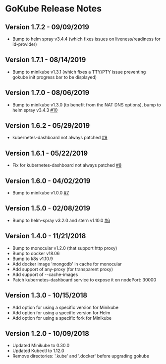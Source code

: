 # GoKube Release Notes

## Version 1.7.2 - 09/09/2019
* Bump to helm spray v3.4.4 (which fixes issues on liveness/readiness for id-provider)

## Version 1.7.1 - 08/14/2019
* Bump to minikube v1.3.1 (which fixes a TTY/PTY issue preventing gokube init progress bar to be displayed)

## Version 1.7.0 - 08/06/2019
* Bump to minikube v1.3.0 (to benefit from the NAT DNS options), bump to helm spray v3.4.3 [#10](https://github.com/gemalto/gokube/pull/10)

## Version 1.6.2 - 05/29/2019
* kubernetes-dashboard not always patched [#9](https://github.com/gemalto/gokube/pull/9)

## Version 1.6.1 - 05/22/2019
* Fix for kubernetes-dashboard not always patched [#8](https://github.com/gemalto/gokube/issues/8)

## Version 1.6.0 - 04/02/2019
* Bump to minikube v1.0.0 [#7](https://github.com/gemalto/gokube/pull/7)

## Version 1.5.0 - 02/08/2019
* Bump to helm-spray v3.2.0 and stern v1.10.0 [#6](https://github.com/gemalto/gokube/pull/6)

## Version 1.4.0 - 11/21/2018
* Bump to monocular v1.2.0 (that support http proxy)
* Bump to docker v18.06
* Bump to k8s v1.10.9
* Add docker image 'mongodb' in cache for monocular
* Add support of any-proxy (for transparent proxy)
* Add support of --cache-images
* Patch kubernetes-dashboard service to expose it on nodePort: 30000

## Version 1.3.0 - 10/15/2018
* Add option for using a specific version for Minikube
* Add option for using a specific version for Helm
* Add option for using a specific fork for Minikube

## Version 1.2.0 - 10/09/2018
* Updated Minikube to 0.30.0
* Updated Kubectl to 1.12.0
* Remove directories: '.kube' and '.docker' before upgrading gokube
